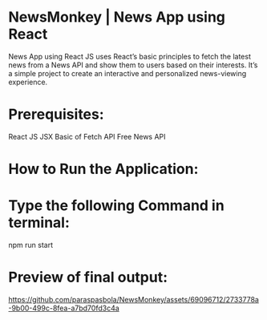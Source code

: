 # NewsMonkey | News App using React
News App using React JS uses React’s basic principles to fetch the latest news from a News API and show them to users based on their interests. It’s a simple project to create an interactive and personalized news-viewing experience.

# Prerequisites: 
React JS
JSX
Basic of Fetch API
Free News API


# How to Run the Application:
# Type the following Command in terminal:
npm run start

# Preview of final output:
https://github.com/paraspasbola/NewsMonkey/assets/69096712/2733778a-9b00-499c-8fea-a7bd70fd3c4a





